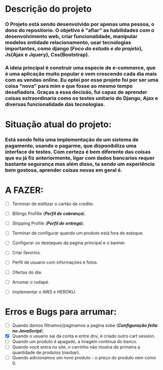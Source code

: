 # Descrição do projeto
### O Projeto está sendo desenvolvido por apenas uma pessoa, o dono do repositorio. O objetivo é "afiar" as habilidades com o desenvolvimento web, criar funcionalidade, manipular modelos entidade relacionamento, usar tecnologias importantes, como django (**_Foco do estudo e do projeto_**), Js(Ajax e Jquery), Css(Bootstrap).

### A ideia principal é construir uma especie de e-commerce, que é uma aplicação muito popular e vem crescendo cada dia mais com as vendas online. Eu optei por esse projeto foi por ser uma coisa "nova" para mim e que fosse ao mesmo tempo desafiadora. Graças a essa decisão, fui capaz de aprender coisas extraordinaria como os testes unitario do Django, Ajax e diversas funcionalidade das tecnologias.

# Situação atual do projeto:
### Está sendo feita uma implementação de um sistema de pagamento, usando o pagarme, que disponibiliza uma interface de testes. Com certeza é bem diferente das coisas que eu já fiz anteriormente, ligar com dados bancarios requer bastante segurança mas além disso, ta sendo um experiência bem gostosa, aprender coisas novas em geral é.

# A FAZER:
- [ ] Terminar de estilizar o cartão de credito.
- [ ] Billings Profille (**_Perfil de cobrança_**).
- [ ] Shipping Profile (**_Perfil de entrega_**).
- [ ] Terminar de configurar quando um produto está fora de estoque.
- [ ] Configurar os destaques da pagina principal e o banner.
- [ ] Criar favorios.
- [ ] Perfil de usuario com informações e fotos.
- [ ] Ofertas do dia.
- [ ] Arrumar o rodapé.
- [ ] Implementar o AWS e HEROKU.


# Erros e Bugs para arrumar:
- [ ] Quando damos filtramos/paginamos a pagina sobe (**_Configuração feita no JavaScript_**).
- [x] Quando o usuario sai da conta e entre dnv, é criado outro cart session.
- [ ] Quando um produto é apagado, a imagem continua do banco.
- [ ] Quando você entra no site, o carrinho não mostra de primeira a quantidade de produtos (navbar).
- [ ] Quando adicionamos um novo produto - o preço do produto vem como 0.
